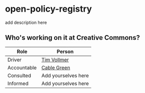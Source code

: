 # open-policy-registry
add description here


## Who's working on it at Creative Commons?

| Role  | Person |
| ------------- | ------------- |
| Driver  | [Tim Vollmer](https://github.com/tvol)  |
| Accountable  | [Cable Green](https://github.com/cablegreen)  |
| Consulted | Add yourselves here |
| Informed | Add yourselves here |
